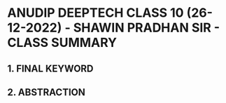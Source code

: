 # ANUDIP DEEPTECH CLASS 10 (26-12-2022) - SHAWIN PRADHAN SIR - CLASS SUMMARY

## 1. FINAL KEYWORD

## 2. ABSTRACTION